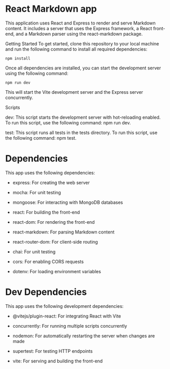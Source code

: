 # React Markdown app

This application uses React and Express to render and serve Markdown content. It includes a server that uses the Express framework, a React front-end, and a Markdown parser using the react-markdown package.

Getting Started
To get started, clone this repository to your local machine and run the following command to install all required dependencies:

```
npm install
```
Once all dependencies are installed, you can start the development server using the following command:

```
npm run dev
```
This will start the Vite development server and the Express server concurrently.

Scripts

dev: This script starts the development server with hot-reloading enabled. To run this script, use the following command: npm run dev.

test: This script runs all tests in the tests directory. To run this script, use the following command: npm test.

# Dependencies
This app uses the following dependencies:


* express: For creating the web server

* mocha: For unit testing

* mongoose: For interacting with MongoDB databases

* react: For building the front-end

* react-dom: For rendering the front-end

* react-markdown: For parsing Markdown content

* react-router-dom: For client-side routing

* chai: For unit testing

* cors: For enabling CORS requests

* dotenv: For loading environment variables


# Dev Dependencies
This app uses the following development dependencies:

* @vitejs/plugin-react: For integrating React with Vite

* concurrently: For running multiple scripts concurrently

* nodemon: For automatically restarting the server when changes are made

* supertest: For testing HTTP endpoints

* vite: For serving and building the front-end
